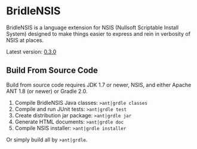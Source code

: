 # BridleNSIS

BridleNSIS is a language extension for NSIS (Nullsoft Scriptable Install System) designed to make things easier to express and rein in verbosity of NSIS at places.

Latest version: [0.3.0](https://github.com/henrikor2/bridlensis/raw/master/dist/BridleNSIS-0.3.0.exe)

## Build From Source Code

Build from source code requires JDK 1.7 or newer, NSIS, and either Apache ANT 1.8 (or newer) or Gradle 2.0.

1.   Compile BridleNSIS Java classes: `>ant|grdle classes`
2.   Compile and run JUnit tests: `>ant|grdle test`
3.   Create distribution jar package: `>ant|grdle jar`
4.   Generate HTML documents: `>ant|grdle doc`
5.   Compile NSIS installer: `>ant|grdle installer`

Or simply build all by `>ant|grdle`.
